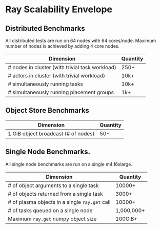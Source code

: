# Ray Scalability Envelope

## Distributed Benchmarks

All distributed tests are run on 64 nodes with 64 cores/node. Maximum number of nodes is achieved by adding 4 core nodes.

| Dimension                                       | Quantity |
| ---------                                       | -------- |
| # nodes in cluster (with trivial task workload) | 250+     |
| # actors in cluster (with trivial workload)     | 10k+     |
| # simultaneously running tasks                  | 10k+     |
| # simultaneously running placement groups       | 1k+      |

## Object Store Benchmarks

| Dimension                           | Quantity |
| ---------                           | -------- |
| 1 GiB object broadcast (# of nodes) | 50+      |


## Single Node Benchmarks.

All single node benchmarks are run on a single m4.16xlarge.

| Dimension                                      | Quantity   |
| ---------                                      | --------   |
| # of object arguments to a single task         | 10000+     |
| # of objects returned from a single task       | 3000+     |
| # of plasma objects in a single `ray.get` call | 10000+     |
| # of tasks queued on a single node             | 1,000,000+ |
| Maximum `ray.get` numpy object size            | 100GiB+    |

    
